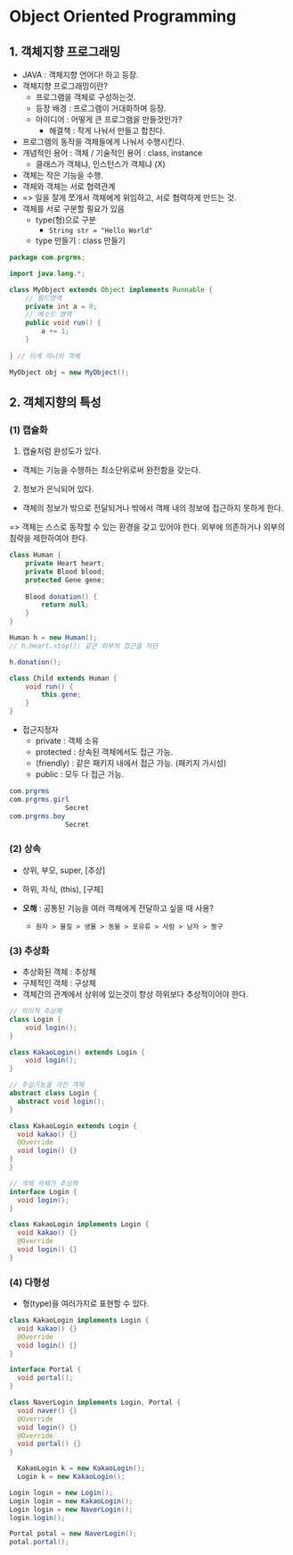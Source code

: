 # Object Oriented Programming

## 1. 객체지향 프로그래밍
- JAVA : 객체지향 언어다! 하고 등장.
- 객체지향 프로그래밍이란?
  - 프로그램을 객체로 구성하는것.
  - 등장 배경 : 프로그램이 거대화하며 등장.
  - 아이디어 : 어떻게 큰 프로그램을 만들것인가?
    - 해결책 : 작게 나눠서 만들고 합친다.
- 프로그램의 동작을 객체들에게 나눠서 수행시킨다.
- 개념적인 용어 : 객체 / 기술적인 용어 : class, instance
  - 클래스가 객체냐, 인스턴스가 객체냐 (X)
- 객체는 작은 기능을 수행.
- 객체와 객체는 서로 협력관계
- => 일을 잘게 쪼개서 객체에게 위임하고, 서로 협력하게 만드는 것.
- 객체를 서로 구분할 필요가 있음
  - type(형)으로 구분
    - `String str = "Hello World"`
  - type 만들기 : class 만들기
```java
package com.prgrms;

import java.lang.*;

class MyObject extends Object implements Runnable {
    // 필드영역
    private int a = 0;
    // 메소드 영역
    public void run() {
        a += 1;
    }
    
} // 이게 하나의 객체

MyObject obj = new MyObject();
```

## 2. 객체지향의 특성

### (1) 캡슐화
1. 캡슐처럼 완성도가 있다.
- 객체는 기능을 수행하는 최소단위로써 완전함을 갖는다.
2. 정보가 은닉되어 있다.
- 객체의 정보가 밖으로 전달되거나 밖에서 객체 내의 정보에 접근하지 못하게 한다.

=> 객체는 스스로 동작할 수 있는 환경을 갖고 있어야 한다. 외부에 의존하거나 외부의 침략을 제한하여야 한다.
```java
class Human {
    private Heart heart;
    private Blood blood;
    protected Gene gene;
    
    Blood donation() {
        return null;
    }
}

Human h = new Human();
// h.heart.stop(); 같은 외부의 접근을 차단

h.donation();

class Child extends Human {
    void run() {
        this.gene;
    }
}
```

- 접근지정자
  - private : 객체 소유
  - protected : 상속된 객체에서도 접근 가능.
  - (friendly) : 같은 패키지 내에서 접근 가능. (패키지 가시성)
  - public : 모두 다 접근 가능.
```java
com.prgrms
com.prgrms.girl
              Secret
com.prgrms.boy
              Secret
```  

### (2) 상속
- 상위, 부모, super, [추상]
- 하위, 자식, (this), [구체]

- **오해** : 공통된 기능을 여러 객체에게 전달하고 싶을 때 사용?
  - `원자 > 물질 > 생물 > 동물 > 포유류 > 사람 > 남자 > 짱구`

### (3) 추상화
- 추상화된 객체 : 추상체
- 구체적인 객체 : 구상체
- 객체간의 관계에서 상위에 있는것이 항상 하위보다 추상적이어야 한다.
```java
// 의미적 추상체
class Login {
    void login();
}

class KakaoLogin() extends Login {
    void login();
}
```

```java
// 추상기능을 가진 객체
abstract class Login {
  abstract void login();
}

class KakaoLogin extends Login {
  void kakao() {}
  @Override 
  void login() {}
}
}
```

```java
// 객체 자체가 추상적
interface Login {
  void login();
}

class KakaoLogin implements Login {
  void kakao() {}
  @Override 
  void login() {}
}
```

### (4) 다형성
- 형(type)을 여러가지로 표현할 수 있다.
```java
class KakaoLogin implements Login {
  void kakao() {}
  @Override 
  void login() {}
}

interface Portal {
  void portal();
}

class NaverLogin implements Login, Portal {
  void naver() {}
  @Override 
  void login() {}
  @Override 
  void portal() {}
}

  KakaoLogin k = new KakaoLogin();
  Login k = new KakaoLogin();
```

```java
Login login = new Login();
Login login = new KakaoLogin();
Login login = new NaverLogin();
login.login();

Portal potal = new NaverLogin();
potal.portal();
```
